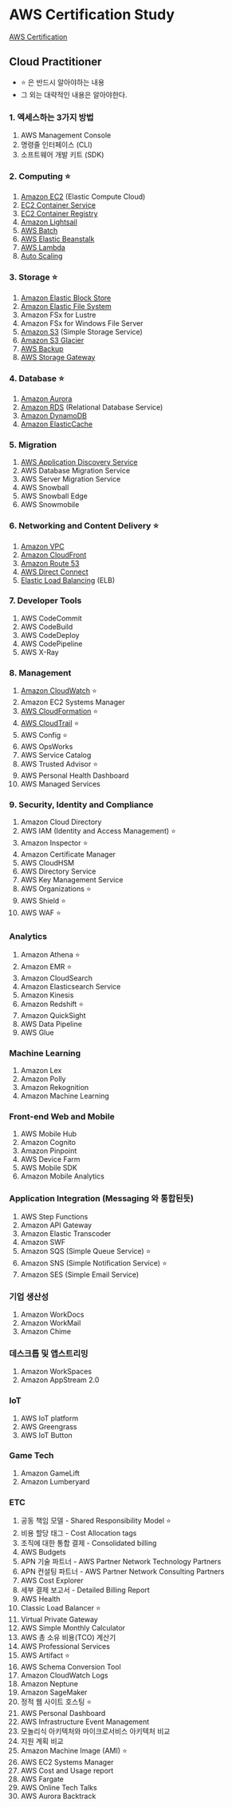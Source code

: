 # AWS Certification Study

[AWS Certification](https://www.aws.training/certification)

## Cloud Practitioner

- ⭐️ 은 반드시 알아야하는 내용
- 그 외는 대략적인 내용은 알아야한다.

### 1. 엑세스하는 3가지 방법

1. AWS Management Console
2. 명령줄 인터페이스 (CLI)
3. 소프트웨어 개발 키트 (SDK)

### 2. Computing ⭐️

1. [Amazon EC2](Computing/AWS%20EC2.md) (Elastic Compute Cloud)
2. [EC2 Container Service](Computing/Amazon%20EC2%20Container%20Service.md)
3. [EC2 Container Registry](Computing/Amazon%20EC2%20Container%20Registry.md)
4. [Amazon Lightsail](Computing/Amazon%20Lightsail.md)
5. [AWS Batch](Computing/AWS%20Batch.md)
6. [AWS Elastic Beanstalk](Computing/AWS%20Elastic%20Beanstalk.md)
7. [AWS Lambda](AWS%20Lambda.md)
8. [Auto Scaling](Computing/Auto%20Scaling.md)

### 3. Storage ⭐️

1. [Amazon Elastic Block Store](Storage/Amazon%20Elastic%20Block%20Store.md)
2. [Amazon Elastic File System](Storage/Amazon%20Elastic%20File%20System.md)
3. Amazon FSx for Lustre
4. Amazon FSx for Windows File Server
5. [Amazon S3](Storage/Amazon%20S3.md) (Simple Storage Service)
6. [Amazon S3 Glacier](Storage/Amazon%20S3%20Glacier.md)
7. [AWS Backup](Storage/AWS%20Backup.md)
8. [AWS Storage Gateway](Storage/AWS%20Storage%20Gateway.md)

### 4. Database ⭐️

1. [Amazon Aurora](Database/Amazon%20Aurora.md)
2. [Amazon RDS](Database/Amazon%20RDS.md) (Relational Database Service)
3. [Amazon DynamoDB](Database/Amazon%20DynamoDB.md)
4. [Amazon ElasticCache](Database/Amazon%20ElastiCache.md)

### 5. Migration

1. [AWS Application Discovery Service](Migration/AWS%20Application%20Discovery%20Service.md)
2. AWS Database Migration Service
3. AWS Server Migration Service
4. AWS Snowball
5. AWS Snowball Edge
6. AWS Snowmobile

### 6. Networking and Content Delivery ⭐️

1. [Amazon VPC](Networking/Amazon%20VPC.md)
2. [Amazon CloudFront](Networking/Amazon%20CloudFront.md)
3. [Amazon Route 53](Networking/Amazon%20Route%2053.md)
4. [AWS Direct Connect](Networking/AWS%20Direct%20Connect.md)
5. [Elastic Load Balancing](Networking/Elastic%20Load%20Balancing.md) (ELB)

### 7. Developer Tools

1. AWS CodeCommit
2. AWS CodeBuild
3. AWS CodeDeploy
4. AWS CodePipeline
5. AWS X-Ray

### 8. Management

1. [Amazon CloudWatch](Management/Amazon%20CloudWatch.md) ⭐️
2. Amazon EC2 Systems Manager
3. [AWS CloudFormation](Management/AWS%20CloudFormation.md) ⭐️
4. [AWS CloudTrail](Management/AWS%20CloudTrail.md) ⭐️
5. AWS Config ⭐️
6. AWS OpsWorks
7. AWS Service Catalog
8. AWS Trusted Advisor ⭐️
9. AWS Personal Health Dashboard
10. AWS Managed Services

### 9. Security, Identity and Compliance

1. Amazon Cloud Directory
2. AWS IAM (Identity and Access Management) ⭐️
3. Amazon Inspector ⭐️
4. Amazon Certificate Manager
5. AWS CloudHSM
6. AWS Directory Service
7. AWS Key Management Service
8. AWS Organizations ⭐️
9. AWS Shield ⭐️
10. AWS WAF ⭐️

### Analytics

1. Amazon Athena ⭐️
2. Amazon EMR ⭐️
3. Amazon CloudSearch
4. Amazon Elasticsearch Service
5. Amazon Kinesis
6. Amazon Redshift ⭐️
7. Amazon QuickSight
8. AWS Data Pipeline
9. AWS Glue

### Machine Learning

1. Amazon Lex
2. Amazon Polly
3. Amazon Rekognition
4. Amazon Machine Learning

### Front-end Web and Mobile

1. AWS Mobile Hub
2. Amazon Cognito
3. Amazon Pinpoint
4. AWS Device Farm
5. AWS Mobile SDK
6. Amazon Mobile Analytics

### Application Integration (Messaging 와 통합된듯)

1. AWS Step Functions
2. Amazon API Gateway
3. Amazon Elastic Transcoder
4. Amazon SWF
5. Amazon SQS (Simple Queue Service) ⭐️
6. Amazon SNS (Simple Notification Service) ⭐️
7. Amazon SES (Simple Email Service)

### 기업 생산성

1. Amazon WorkDocs
2. Amazon WorkMail
3. Amazon Chime

### 데스크톱 및 앱스트리밍

1. Amazon WorkSpaces
2. Amazon AppStream 2.0

### IoT

1. AWS IoT platform
2. AWS Greengrass
3. AWS IoT Button

### Game Tech

1. Amazon GameLift
2. Amazon Lumberyard

### ETC

1. 공동 책임 모델 - Shared Responsibility Model ⭐️
2. 비용 할당 태그 - Cost Allocation tags
3. 조직에 대한 통합 결제 - Consolidated billing
4. AWS Budgets
5. APN 기술 파트너 - AWS Partner Network Technology Partners
6. APN 컨설팅 파트너 - AWS Partner Network Consulting Partners
7. AWS Cost Explorer
8. 세부 결제 보고서 - Detailed Billing Report
9. AWS Health
10. Classic Load Balancer ⭐️
11. Virtual Private Gateway
12. AWS Simple Monthly Calculator
13. AWS 총 소유 비용(TCO) 계산기
14. AWS Professional Services
15. AWS Artifact ⭐️
16. AWS Schema Conversion Tool
17. Amazon CloudWatch Logs
18. Amazon Neptune
19. Amazon SageMaker
20. 정적 웹 사이트 호스팅 ⭐️
21. AWS Personal Dashboard
22. AWS Infrastructure Event Management
23. 모놀리식 아키텍처와 마이크로서비스 아키텍처 비교
24. 지원 계획 비교
25. Amazon Machine Image (AMI) ⭐️
26. AWS EC2 Systems Manager
27. AWS Cost and Usage report
28. AWS Fargate
29. AWS Online Tech Talks
30. AWS Aurora Backtrack
